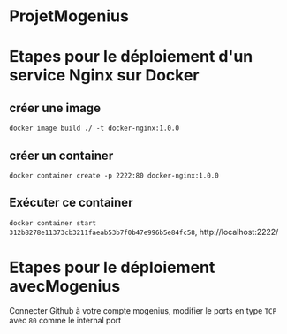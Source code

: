# ProjetMogenius
# Etapes pour le déploiement d'un service Nginx sur Docker
## créer une image 
`docker image build ./ -t docker-nginx:1.0.0`

## créer un container 
`docker container create -p 2222:80 docker-nginx:1.0.0`

## Exécuter ce container
`docker container start 312b8278e11373cb3211faeab53b7f0b47e996b5e84fc58`, http://localhost:2222/

# Etapes pour le déploiement avecMogenius
Connecter Github à votre compte mogenius, modifier le ports en type `TCP` avec `80` comme le internal port
